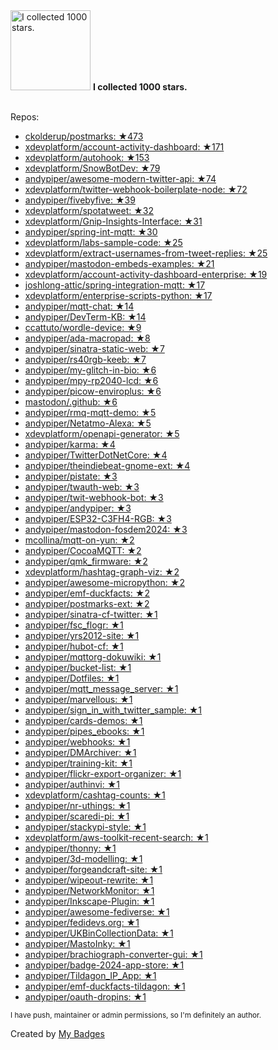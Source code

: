 <img src="https://my-badges.github.io/my-badges/stars-1000.png" alt="I collected 1000 stars." title="I collected 1000 stars." width="128">
<strong>I collected 1000 stars.</strong>
<br><br>

Repos:

* <a href="https://github.com/ckolderup/postmarks">ckolderup/postmarks: ★473</a>
* <a href="https://github.com/xdevplatform/account-activity-dashboard">xdevplatform/account-activity-dashboard: ★171</a>
* <a href="https://github.com/xdevplatform/autohook">xdevplatform/autohook: ★153</a>
* <a href="https://github.com/xdevplatform/SnowBotDev">xdevplatform/SnowBotDev: ★79</a>
* <a href="https://github.com/andypiper/awesome-modern-twitter-api">andypiper/awesome-modern-twitter-api: ★74</a>
* <a href="https://github.com/xdevplatform/twitter-webhook-boilerplate-node">xdevplatform/twitter-webhook-boilerplate-node: ★72</a>
* <a href="https://github.com/andypiper/fivebyfive">andypiper/fivebyfive: ★39</a>
* <a href="https://github.com/xdevplatform/spotatweet">xdevplatform/spotatweet: ★32</a>
* <a href="https://github.com/xdevplatform/Gnip-Insights-Interface">xdevplatform/Gnip-Insights-Interface: ★31</a>
* <a href="https://github.com/andypiper/spring-int-mqtt">andypiper/spring-int-mqtt: ★30</a>
* <a href="https://github.com/xdevplatform/labs-sample-code">xdevplatform/labs-sample-code: ★25</a>
* <a href="https://github.com/xdevplatform/extract-usernames-from-tweet-replies">xdevplatform/extract-usernames-from-tweet-replies: ★25</a>
* <a href="https://github.com/andypiper/mastodon-embeds-examples">andypiper/mastodon-embeds-examples: ★21</a>
* <a href="https://github.com/xdevplatform/account-activity-dashboard-enterprise">xdevplatform/account-activity-dashboard-enterprise: ★19</a>
* <a href="https://github.com/joshlong-attic/spring-integration-mqtt">joshlong-attic/spring-integration-mqtt: ★17</a>
* <a href="https://github.com/xdevplatform/enterprise-scripts-python">xdevplatform/enterprise-scripts-python: ★17</a>
* <a href="https://github.com/andypiper/mqtt-chat">andypiper/mqtt-chat: ★14</a>
* <a href="https://github.com/andypiper/DevTerm-KB">andypiper/DevTerm-KB: ★14</a>
* <a href="https://github.com/ccattuto/wordle-device">ccattuto/wordle-device: ★9</a>
* <a href="https://github.com/andypiper/ada-macropad">andypiper/ada-macropad: ★8</a>
* <a href="https://github.com/andypiper/sinatra-static-web">andypiper/sinatra-static-web: ★7</a>
* <a href="https://github.com/andypiper/rs40rgb-keeb">andypiper/rs40rgb-keeb: ★7</a>
* <a href="https://github.com/andypiper/my-glitch-in-bio">andypiper/my-glitch-in-bio: ★6</a>
* <a href="https://github.com/andypiper/mpy-rp2040-lcd">andypiper/mpy-rp2040-lcd: ★6</a>
* <a href="https://github.com/andypiper/picow-enviroplus">andypiper/picow-enviroplus: ★6</a>
* <a href="https://github.com/mastodon/.github">mastodon/.github: ★6</a>
* <a href="https://github.com/andypiper/rmq-mqtt-demo">andypiper/rmq-mqtt-demo: ★5</a>
* <a href="https://github.com/andypiper/Netatmo-Alexa">andypiper/Netatmo-Alexa: ★5</a>
* <a href="https://github.com/xdevplatform/openapi-generator">xdevplatform/openapi-generator: ★5</a>
* <a href="https://github.com/andypiper/karma">andypiper/karma: ★4</a>
* <a href="https://github.com/andypiper/TwitterDotNetCore">andypiper/TwitterDotNetCore: ★4</a>
* <a href="https://github.com/andypiper/theindiebeat-gnome-ext">andypiper/theindiebeat-gnome-ext: ★4</a>
* <a href="https://github.com/andypiper/pistate">andypiper/pistate: ★3</a>
* <a href="https://github.com/andypiper/twauth-web">andypiper/twauth-web: ★3</a>
* <a href="https://github.com/andypiper/twit-webhook-bot">andypiper/twit-webhook-bot: ★3</a>
* <a href="https://github.com/andypiper/andypiper">andypiper/andypiper: ★3</a>
* <a href="https://github.com/andypiper/ESP32-C3FH4-RGB">andypiper/ESP32-C3FH4-RGB: ★3</a>
* <a href="https://github.com/andypiper/mastodon-fosdem2024">andypiper/mastodon-fosdem2024: ★3</a>
* <a href="https://github.com/mcollina/mqtt-on-yun">mcollina/mqtt-on-yun: ★2</a>
* <a href="https://github.com/andypiper/CocoaMQTT">andypiper/CocoaMQTT: ★2</a>
* <a href="https://github.com/andypiper/qmk_firmware">andypiper/qmk_firmware: ★2</a>
* <a href="https://github.com/xdevplatform/hashtag-graph-viz">xdevplatform/hashtag-graph-viz: ★2</a>
* <a href="https://github.com/andypiper/awesome-micropython">andypiper/awesome-micropython: ★2</a>
* <a href="https://github.com/andypiper/emf-duckfacts">andypiper/emf-duckfacts: ★2</a>
* <a href="https://github.com/andypiper/postmarks-ext">andypiper/postmarks-ext: ★2</a>
* <a href="https://github.com/andypiper/sinatra-cf-twitter">andypiper/sinatra-cf-twitter: ★1</a>
* <a href="https://github.com/andypiper/fsc_flogr">andypiper/fsc_flogr: ★1</a>
* <a href="https://github.com/andypiper/yrs2012-site">andypiper/yrs2012-site: ★1</a>
* <a href="https://github.com/andypiper/hubot-cf">andypiper/hubot-cf: ★1</a>
* <a href="https://github.com/andypiper/mqttorg-dokuwiki">andypiper/mqttorg-dokuwiki: ★1</a>
* <a href="https://github.com/andypiper/bucket-list">andypiper/bucket-list: ★1</a>
* <a href="https://github.com/andypiper/Dotfiles">andypiper/Dotfiles: ★1</a>
* <a href="https://github.com/andypiper/mqtt_message_server">andypiper/mqtt_message_server: ★1</a>
* <a href="https://github.com/andypiper/marvellous">andypiper/marvellous: ★1</a>
* <a href="https://github.com/andypiper/sign_in_with_twitter_sample">andypiper/sign_in_with_twitter_sample: ★1</a>
* <a href="https://github.com/andypiper/cards-demos">andypiper/cards-demos: ★1</a>
* <a href="https://github.com/andypiper/pipes_ebooks">andypiper/pipes_ebooks: ★1</a>
* <a href="https://github.com/andypiper/webhooks">andypiper/webhooks: ★1</a>
* <a href="https://github.com/andypiper/DMArchiver">andypiper/DMArchiver: ★1</a>
* <a href="https://github.com/andypiper/training-kit">andypiper/training-kit: ★1</a>
* <a href="https://github.com/andypiper/flickr-export-organizer">andypiper/flickr-export-organizer: ★1</a>
* <a href="https://github.com/andypiper/authinvi">andypiper/authinvi: ★1</a>
* <a href="https://github.com/xdevplatform/cashtag-counts">xdevplatform/cashtag-counts: ★1</a>
* <a href="https://github.com/andypiper/nr-uthings">andypiper/nr-uthings: ★1</a>
* <a href="https://github.com/andypiper/scaredi-pi">andypiper/scaredi-pi: ★1</a>
* <a href="https://github.com/andypiper/stackypi-style">andypiper/stackypi-style: ★1</a>
* <a href="https://github.com/xdevplatform/aws-toolkit-recent-search">xdevplatform/aws-toolkit-recent-search: ★1</a>
* <a href="https://github.com/andypiper/thonny">andypiper/thonny: ★1</a>
* <a href="https://github.com/andypiper/3d-modelling">andypiper/3d-modelling: ★1</a>
* <a href="https://github.com/andypiper/forgeandcraft-site">andypiper/forgeandcraft-site: ★1</a>
* <a href="https://github.com/andypiper/wipeout-rewrite">andypiper/wipeout-rewrite: ★1</a>
* <a href="https://github.com/andypiper/NetworkMonitor">andypiper/NetworkMonitor: ★1</a>
* <a href="https://github.com/andypiper/Inkscape-Plugin">andypiper/Inkscape-Plugin: ★1</a>
* <a href="https://github.com/andypiper/awesome-fediverse">andypiper/awesome-fediverse: ★1</a>
* <a href="https://github.com/andypiper/fedidevs.org">andypiper/fedidevs.org: ★1</a>
* <a href="https://github.com/andypiper/UKBinCollectionData">andypiper/UKBinCollectionData: ★1</a>
* <a href="https://github.com/andypiper/MastoInky">andypiper/MastoInky: ★1</a>
* <a href="https://github.com/andypiper/brachiograph-converter-gui">andypiper/brachiograph-converter-gui: ★1</a>
* <a href="https://github.com/andypiper/badge-2024-app-store">andypiper/badge-2024-app-store: ★1</a>
* <a href="https://github.com/andypiper/Tildagon_IP_App">andypiper/Tildagon_IP_App: ★1</a>
* <a href="https://github.com/andypiper/emf-duckfacts-tildagon">andypiper/emf-duckfacts-tildagon: ★1</a>
* <a href="https://github.com/andypiper/oauth-dropins">andypiper/oauth-dropins: ★1</a>

<sup>I have push, maintainer or admin permissions, so I'm definitely an author.<sup>



Created by <a href="https://github.com/my-badges/my-badges">My Badges</a>